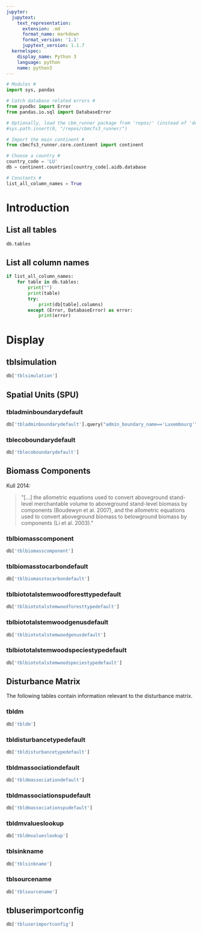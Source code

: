 ```yaml
---
jupyter:
  jupytext:
    text_representation:
      extension: .md
      format_name: markdown
      format_version: '1.1'
      jupytext_version: 1.1.7
  kernelspec:
    display_name: Python 3
    language: python
    name: python3
---
```


```python
# Modules #
import sys, pandas

# Catch database related errors #
from pyodbc import Error
from pandas.io.sql import DatabaseError

# Optionally, load the cbm_runner package from 'repos/' (instead of 'deploy/') #
#sys.path.insert(0, "/repos/cbmcfs3_runner/")

# Import the main continent #
from cbmcfs3_runner.core.continent import continent

# Choose a country #
country_code = 'LU'
db = continent.countries[country_code].aidb.database

# Constants #
list_all_column_names = True
```

# Introduction





## List all tables

```python
db.tables
```

## List all column names

```python
if list_all_column_names:
    for table in db.tables:
        print("")
        print(table)
        try:
            print(db[table].columns)
        except (Error, DatabaseError) as error:
            print(error)
```

# Display



## tblsimulation

```python
db['tblsimulation']
```

## Spatial Units (SPU)


### tbladminboundarydefault


```python
db['tbladminboundarydefault'].query("admin_boundary_name=='Luxembourg'")
```


### tblecoboundarydefault

```python
db['tblecoboundarydefault']
```

## Biomass Components
Kull 2014:

> "[...] the allometric equations used to convert aboveground stand-level merchantable volume to
>  aboveground stand-level biomass by components (Boudewyn et al. 2007), and the allometric equations used
> to convert aboveground biomass to belowground biomass by components (Li et al. 2003)."


### tblbiomasscomponent

```python
db['tblbiomasscomponent']
```

### tblbiomasstocarbondefault

```python
db['tblbiomasstocarbondefault']
```

### tblbiototalstemwoodforesttypedefault 

```python
db['tblbiototalstemwoodforesttypedefault']
```

### tblbiototalstemwoodgenusdefault

```python
db['tblbiototalstemwoodgenusdefault']
```

### tblbiototalstemwoodspeciestypedefault

```python
db['tblbiototalstemwoodspeciestypedefault']
```

## Disturbance Matrix
The following tables contain information relevant to the disturbance matrix.
### tbldm

```python
db['tbldm']
```

### tbldisturbancetypedefault

```python
db['tbldisturbancetypedefault']
```

### tbldmassociationdefault

```python
db['tbldmassociationdefault']
```

### tbldmassociationspudefault

```python
db['tbldmassociationspudefault']
```

### tbldmvalueslookup

```python
db['tbldmvalueslookup']
```

### tblsinkname

```python
db['tblsinkname']
```

### tblsourcename

```python
db['tblsourcename']
```

## tbluserimportconfig

```python
db['tbluserimportconfig']
```
